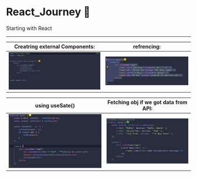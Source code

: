# React_Journey 🚀

Starting with React

---


| Creatring external Components:  | refrencing: |
| ------------- | ------------- |
| ![extrnal Components](https://github.com/MoElaSec/React_Journey/blob/master/Tweet%20Component.PNG)  | ![ref external components](https://github.com/MoElaSec/React_Journey/blob/master/ref%20external.PNG)  |


| using useSate()  | Fetching obj if we got data from  API: |
| ------------- | ------------- |
| ![useState()](https://github.com/MoElaSec/React_Journey/blob/master/Capture.PNG) | ![useState() + Obj Fethcing](https://github.com/MoElaSec/React_Journey/blob/master/grapping%20users%20post%20%2B%20useState().PNG)|
